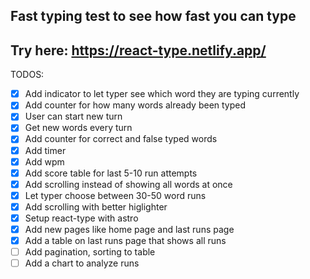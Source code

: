 ## Fast typing test to see how fast you can type

## Try here: https://react-type.netlify.app/

TODOS:

- [x] Add indicator to let typer see which word they are typing currently
- [x] Add counter for how many words already been typed
- [x] User can start new turn
- [x] Get new words every turn
- [x] Add counter for correct and false typed words
- [x] Add timer
- [x] Add wpm
- [x] Add score table for last 5-10 run attempts
- [x] Add scrolling instead of showing all words at once
- [x] Let typer choose between 30-50 word runs
- [x] Add scrolling with better higlighter
- [x] Setup react-type with astro
- [x] Add new pages like home page and last runs page
- [x] Add a table on last runs page that shows all runs
- [ ] Add pagination, sorting to table
- [ ] Add a chart to analyze runs
